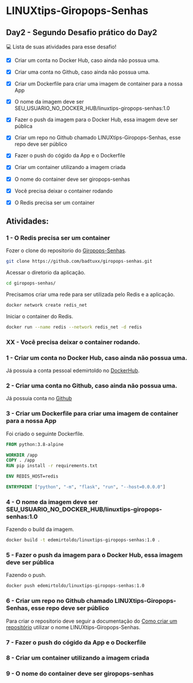 # LINUXtips-Giropops-Senhas

## Day2 - Segundo Desafio prático do Day2

💻 Lista de suas atividades para esse desafio!
- [x] Criar um conta no Docker Hub, caso ainda não possua uma.
- [x] Criar uma conta no Github, caso ainda não possua uma.
- [x] Criar um Dockerfile para criar uma imagem de container para a nossa App
- [x] O nome da imagem deve ser SEU_USUARIO_NO_DOCKER_HUB/linuxtips-giropops-senhas:1.0
- [x] Fazer o push da imagem para o Docker Hub, essa imagem deve ser pública
- [x] Criar um repo no Github chamado LINUXtips-Giropops-Senhas, esse repo deve ser público
- [x] Fazer o push do cógido da App e o Dockerfile
- [x] Criar um container utilizando a imagem criada
- [x] O nome do container deve ser giropops-senhas
- [x] Você precisa deixar o container rodando
- [x] O Redis precisa ser um container


## Atividades:

### 1 - O Redis precisa ser um container

Fozer o clone do repositorio do [Giropops-Senhas](https://github.com/badtuxx/giropops-senhas).

```bash
git clone https://github.com/badtuxx/giropops-senhas.git
```

Acessar o diretorio da aplicação. 

```bash
cd giropops-senhas/
```

Precisamos criar uma rede para ser utilizada pelo Redis e a aplicação.

```bash
docker network create redis_net
```

Iniciar o container do Redis.

```bash
docker run --name redis --network redis_net -d redis
```


### XX - Você precisa deixar o container rodando.









### 1 - Criar um conta no Docker Hub, caso ainda não possua uma.

Já possuia a conta pessoal edemirtoldo no [DockerHub](https://hub.docker.com/).

### 2 - Criar uma conta no Github, caso ainda não possua uma.

Já possuia conta no [Github](https://github.com/edemirtoldo) 

### 3 - Criar um Dockerfile para criar uma imagem de container para a nossa App

Foi criado o seguinte Dockerfile.

```Dockerfile
FROM python:3.8-alpine

WORKDIR /app
COPY . /app
RUN pip install -r requirements.txt

ENV REDIS_HOST=redis

ENTRYPOINT ["python", "-m", "flask", "run", "--host=0.0.0.0"]
```

### 4 - O nome da imagem deve ser SEU_USUARIO_NO_DOCKER_HUB/linuxtips-giropops-senhas:1.0

Fazendo o build da imagem.

```bash
docker build -t edemirtoldo/linuxtips-giropops-senhas:1.0 .
```


### 5 - Fazer o push da imagem para o Docker Hub, essa imagem deve ser pública

Fazendo o push.
```bash
docker push edemirtoldo/linuxtips-giropops-senhas:1.0
```

### 6 - Criar um repo no Github chamado LINUXtips-Giropops-Senhas, esse repo deve ser público


Para criar o repositorio deve seguir a documentação do [Como criar um repositório](https://docs.github.com/pt/repositories/creating-and-managing-repositories/creating-a-new-repository) utilizar o nome LINUXtips-Giropops-Senhas.
 

### 7 - Fazer o push do cógido da App e o Dockerfile




### 8 - Criar um container utilizando a imagem criada



### 9 - O nome do container deve ser giropops-senhas





